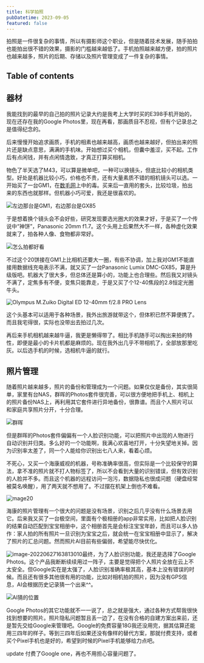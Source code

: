 ```yaml
---
title: 科学拍照
pubDatetime: 2023-09-05
featured: false
---
```


拍照是一件很复杂的事情，所以有摄影师这个职业，但是随着技术发展，随手拍拍也能拍出很不错的效果，摄影的门槛越来越低了。手机拍照越来越方便，拍的照片也越来越多，照片的后期、存储以及照片管理变成了一件复杂的事情。

## Table of contents

## 器材

我能找到的最早的自己拍的照片记录大约是我考上大学时买的E398手机开始的，现在还存在我的Google Photos里，现在再看，那画质目不忍视，但有个记录总之是值得纪念的。

后来慢慢开始追求画质，手机的相素也越来越高，画质也越来越好，但拍出来的照片还是缺点意思，满满的手机味。开始想过买个相机，但囊中羞涩，买不起。工作后有点闲钱，并有点闲情逸致，才真正打算买相机。

物色了半天选了M43，可以算是微单吧，一种可以换镜头，但底比较小的相机类型。好处是机器比较小巧，价格也不贵，还有大量素质不错的相机镜头可以选。一开始买了一台GM1，在[数毛网](http://www.soomal.com/doc/10100004619.htm)上中的毒。买来后一直用的套头，比较垃圾，拍出来的东西也就那样。但机器小巧可爱，我还是很喜欢的。

![左边那台是GM1，右边那台是GX85](https://snipersteve-public.oss-cn-hangzhou.aliyuncs.com/pic/assets/749d8d27e34ac6fed80856d6b7fb0410-20230912223500-s9ymvcu.jpg)

于是想着换个镜头会不会好些，研究发现要选光圈大的效果才好，于是买了一个传说中“神饼”，Panasonic 20mm f1.7。这个头用上后果然大不一样，各种虚化效果就来了，拍各种人像、食物都非常好。

![怎么拍都好看](https://snipersteve-public.oss-cn-hangzhou.aliyuncs.com/pic/assets/IMG_1070-20230912223459-9ulu54b.JPG)

不过这个20饼接在GM1上比相机还要大一圈，有些不协调，加上我对GM1不能直接用数据线充电表示不满，就又买了一台Panasonic Lumix DMC-GX85，算是升级版吧。机器大了很大多，但总体还是算小的，功能上也合理些。然后我又对镜头不满了，定焦多有不便，变焦只能靠走，于是又买了个12-40焦段的2.8恒定光圈牛头。

![Olympus M.Zuiko Digital ED 12-40mm f/2.8 PRO Lens](https://snipersteve-public.oss-cn-hangzhou.aliyuncs.com/pic/assets/6028870fb09825acd18801675d28526f-20230912223459-2h12yx4.jpg)

这个头基本可以适用于各种场景，我外出旅游就带这个，但体积已然不算便携了。而且我宅得很，实际也没带出去拍过几次。

再后来手机相机越来越牛逼，我更是懒得带了。相比手机随手可以掏出来拍的特性，即便是最小的卡片机都是麻烦的。现在我外出几乎不带相机了，全部放那里吃灰。以后选手机的时候，选相机牛逼的就行。

## 照片管理

随着照片越来越多，照片的备份和管理成为一个问题。如果仅仅是备份，其实很简单，家里有台NAS，群晖的Photos套件很完善，可以很方便地把手机上、相机上的照片备份NAS上，再利用其它套件进行异地备份，很靠谱。而且个人照片可以和家庭共享照片分开，十分合理。

![群晖](https://snipersteve-public.oss-cn-hangzhou.aliyuncs.com/pic/assets/image-20220310155856277-20230912223459-p6fq2qc.png)

但是群晖的Photos套件偏偏有一个人脸识别功能，可以把照片中出现的人物进行自动识别并归类。多么好的一个功能啊，我满心欢喜地打开，十分失望地关掉。因为识别率太差了，同一个人能给你识别出七八人来，看着心烦。

不死心，又买一个海康威视的机器，号称准确率很高，但实际是一个比较保守的算法，拿不准的照片就不打人物标签了，所以不会看到大量的识别错误，但有效识别的人脸并不多。而且这个机器的远程访问一泡污，数据隐私也很成问题（硬盘经常被莫名唤醒），用了两天就不想用了。不过摆在机架上倒也不难看。

![mage20](https://snipersteve-public.oss-cn-hangzhou.aliyuncs.com/pic/assets/mage20-20230912223459-3h1lzzm.jpg)

海康的照片管理有一个很大的问题是没有场景，识别之后几乎没有什么场景去用它。后来我又买了一台极空间，里面有个极相册的app非常实用，比如把人脸识别的结果自动匹配到宝宝相册中，这个相册首先是会标注宝宝年龄，而且可以多人协作：家人拍的所有照片一旦识别为宝宝之后，就会统一在宝宝相册中显示了，解决了照片的汇总问题。然而照片AI目前有些偏弱，希望能尽快优化。

![image-20220627163813010](https://snipersteve-public.oss-cn-hangzhou.aliyuncs.com/pic/assets/image-20220627163813010-20230912223500-e7zhowi.png)最终，为了人脸识别功能，我还是选择了Google Photos。这个产品我断断续续用过一阵子，主要是觉得把个人照片全放在云上不太安全。但Google实在是太强了，人脸识别准确率极其高，基本上没有错误的时候。而且还有很多其他很有用的功能，比如对相机拍的照片，因为没有GPS信息，AI会根据历史记录猜一个出来^^。

![AI猜的位置](https://snipersteve-public.oss-cn-hangzhou.aliyuncs.com/pic/assets/image-20220310152929642-20230912223500-888pmak.png)

Google Photos的其它功能就不一一说了，总之就是强大，通过各种方式帮我很快找到想要的照片。照片隐私问题暂且丢一边了，在没有合格的自建方案出来前，还是暂先交给Google来管理吧。Google的免费容量18G我还没用完，据其估算还能用三四年的样子。等到三四年后如果还没有像样的替代方案，那就付费支持，或者买个Pixel手机也是好的，希望到时候的Pixel手机能够给力点吧。

update 付费了Google one，再也不用担心容量问题了。

